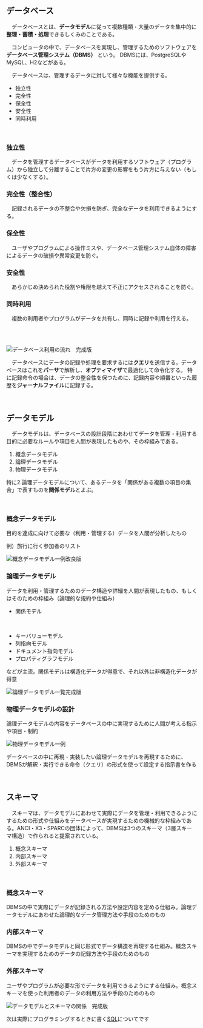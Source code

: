 
## データベース
　データベースとは、**データモデル**に従って複数種類・大量のデータを集中的に**整理・蓄積・処理**できるしくみのことである。

　コンピュータの中で、データベースを実現し、管理するためのソフトウェアを**データベース管理システム（DBMS）** という。
DBMSには、PostgreSQLやMySQL、H2などがある。

　データベースは、管理するデータに対して様々な機能を提供する。
* 独立性
* 完全性
* 保全性
* 安全性
* 同時利用

<br>

### 独立性
　データを管理するデータベースがデータを利用するソフトウェア（プログラム）から独立して分離することで片方の変更の影響をもう片方に与えない（もしくは少なくする）。

### 完全性（整合性）
　記録されるデータの不整合や欠損を防ぎ、完全なデータを利用できるようにする。

### 保全性
　ユーザやプログラムによる操作ミスや、データベース管理システム自体の障害によるデータの破損や異常変更を防ぐ。


### 安全性
　あらかじめ決められた役割や権限を越えて不正にアクセスされることを防ぐ。

### 同時利用
　複数の利用者やプログラムがデータを共有し、同時に記録や利用を行える。


<br><br>


![データベース利用の流れ　完成版](https://github.com/b2211700/prmn2023/assets/109058900/6c589bbe-3578-4346-aeae-d99b70a94ae4)

　データベースにデータの記録や処理を要求するには**クエリ**を送信する。データベースはこれを**パーサ**で解析し、**オプティマイザ**で最適化して命令化する。
特に記録命令の場合は、データの整合性を保つために、記録内容や順番といった履歴を**ジャーナルファイル**に記録する。

<br> 

## データモデル
　データモデルは、データベースの設計段階にあわせてデータを管理・利用する目的に必要なルールや項目を人間が表現したものや、その枠組みである。
1. 概念データモデル　
2. 論理データモデル
3. 物理データモデル

特に2.論理データモデルについて、あるデータを「関係がある複数の項目の集合」で表すものを**関係モデル**とよぶ。

<br>

### 概念データモデル
目的を達成に向けて必要な（利用・管理する）データを人間が分析したもの

例）旅行に行く参加者のリスト

![概念データモデル一例改良版](https://github.com/b2211700/prmn2023/assets/109058900/d6a4569e-8f98-4a64-8ee7-857477db13ca)


### 論理データモデル
データを利用・管理するためのデータ構造や詳細を人間が表現したもの、もしくはそのための枠組み（論理的な規約や仕組み）

* 関係モデル
<br>

* キーバリューモデル
* 列指向モデル
* ドキュメント指向モデル
* プロパティグラフモデル

などが主流。関係モデルは構造化データが得意で、それ以外は非構造化データが得意

![論理データモデル一覧完成版](https://github.com/b2211700/prmn2023/assets/109058900/228201b7-4ddb-45c9-931a-42fe44b83149)


### 物理データモデルの設計
論理データモデルの内容をデータベースの中に実現するために人間が考える指示や項目・制約

![物理データモデル一例](https://github.com/b2211700/prmn2023/assets/109058900/2346a108-5edb-4fe3-b027-a90a71e8526d)


データベースの中に再現・実装したい論理データモデルを再現するために、DBMSが解釈・実行できる命令（クエリ）の形式を使って設定する指示書を作る

<br>

## スキーマ
　スキーマは、データモデルにあわせて実際にデータを管理・利用できるようにするための形式や仕組みをデータベースが実現するための機械的な枠組みである。ANCI・X3・SPARCの団体によって、DBMSは3つのスキーマ（3層スキーマ構造）で作られると提案されている。

1. 概念スキーマ
2. 内部スキーマ
3. 外部スキーマ

<br>

### 概念スキーマ
DBMSの中で実際にデータが記録される方法や設定内容を定める仕組み。論理データモデルにあわせた論理的なデータ管理方法や手段のためのもの

### 内部スキーマ
DBMSの中でデータモデルと同じ形式でデータ構造を再現する仕組み。概念スキーマを実現するためのデータの記録方法や手段のためのもの

### 外部スキーマ
ユーザやプログラムが必要な形でデータを利用できるようにする仕組み。概念スキーマを使った利用者のデータの利用方法や手段のためのもの

![データモデルとスキーマの関係　完成版](https://github.com/b2211700/prmn2023/assets/109058900/d2cca5bc-260f-4c59-bfff-77bcbad03ed1)

次は実際にプログラミングするときに書く[SQL](../DB/DB_SQL基礎.md)についてです



